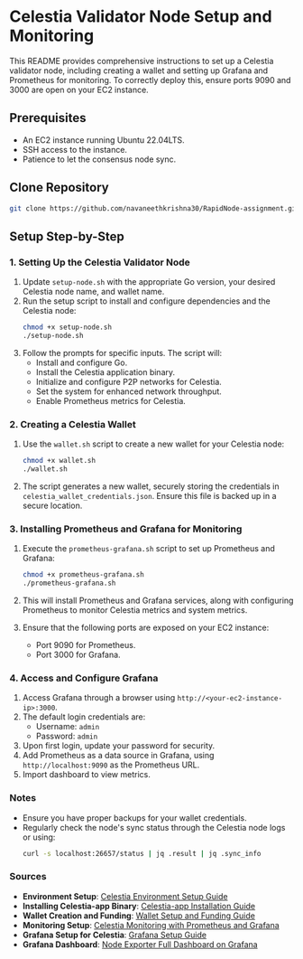 # Celestia Validator Node Setup and Monitoring

This README provides comprehensive instructions to set up a Celestia validator node, including creating a wallet and setting up Grafana and Prometheus for monitoring. To correctly deploy this, ensure ports 9090 and 3000 are open on your EC2 instance.

## Prerequisites

- An EC2 instance running Ubuntu 22.04LTS.
- SSH access to the instance.
- Patience to let the consensus node sync.

## Clone Repository
   ```bash
   git clone https://github.com/navaneethkrishna30/RapidNode-assignment.git
   ```
## Setup Step-by-Step

### 1. Setting Up the Celestia Validator Node

1. Update `setup-node.sh` with the appropriate Go version, your desired Celestia node name, and wallet name.
2. Run the setup script to install and configure dependencies and the Celestia node:
   ```bash
   chmod +x setup-node.sh
   ./setup-node.sh
   ```
3. Follow the prompts for specific inputs. The script will:
   - Install and configure Go.
   - Install the Celestia application binary.
   - Initialize and configure P2P networks for Celestia.
   - Set the system for enhanced network throughput.
   - Enable Prometheus metrics for Celestia.

### 2. Creating a Celestia Wallet

1. Use the `wallet.sh` script to create a new wallet for your Celestia node:
   ```bash
   chmod +x wallet.sh
   ./wallet.sh
   ```
2. The script generates a new wallet, securely storing the credentials in `celestia_wallet_credentials.json`. Ensure this file is backed up in a secure location.

### 3. Installing Prometheus and Grafana for Monitoring

1. Execute the `prometheus-grafana.sh` script to set up Prometheus and Grafana:
   ```bash
   chmod +x prometheus-grafana.sh
   ./prometheus-grafana.sh
   ```
2. This will install Prometheus and Grafana services, along with configuring Prometheus to monitor Celestia metrics and system metrics.

3. Ensure that the following ports are exposed on your EC2 instance:
   - Port 9090 for Prometheus.
   - Port 3000 for Grafana.

### 4. Access and Configure Grafana

1. Access Grafana through a browser using `http://<your-ec2-instance-ip>:3000`.
2. The default login credentials are:
   - Username: `admin`
   - Password: `admin`
3. Upon first login, update your password for security.
4. Add Prometheus as a data source in Grafana, using `http://localhost:9090` as the Prometheus URL.
5. Import dashboard to view metrics.

### Notes

- Ensure you have proper backups for your wallet credentials.
- Regularly check the node's sync status through the Celestia node logs or using:
  ```bash
  curl -s localhost:26657/status | jq .result | jq .sync_info
  ```

### Sources

- **Environment Setup**: [Celestia Environment Setup Guide](https://docs.celestia.org/how-to-guides/environment)
- **Installing Celestia-app Binary**: [Celestia-app Installation Guide](https://docs.celestia.org/how-to-guides/celestia-app)
- **Wallet Creation and Funding**: [Wallet Setup and Funding Guide](https://docs.celestia.org/how-to-guides/celestia-app-wallet)
- **Monitoring Setup**: [Celestia Monitoring with Prometheus and Grafana](https://github.com/Cumulo-pro/Celestia-monitoring)
- **Grafana Setup for Celestia**: [Grafana Setup Guide](https://github.com/Winnode/NODE_Manuals/blob/main/celestia/monitoring/README.md)
- **Grafana Dashboard**: [Node Exporter Full Dashboard on Grafana](https://grafana.com/grafana/dashboards/1860-node-exporter-full/)